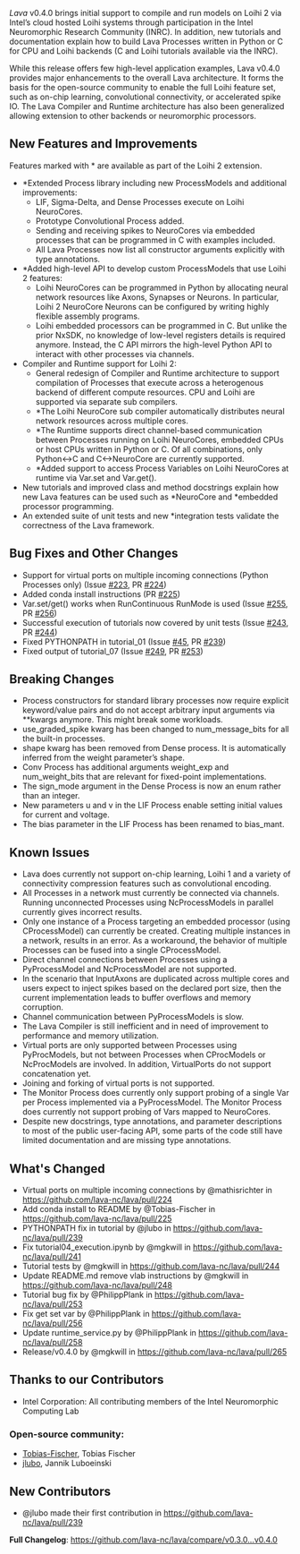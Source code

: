 _Lava_ v0.4.0 brings initial support to compile and run models on Loihi 2 via Intel’s cloud hosted Loihi systems through participation in the Intel Neuromorphic Research Community (INRC). In addition, new tutorials and documentation explain how to build Lava Processes written in Python or C for CPU and Loihi backends (C and Loihi tutorials available via the INRC). 

While this release offers few high-level application examples, Lava v0.4.0 provides major enhancements to the overall Lava architecture. It forms the basis for the open-source community to enable the full Loihi feature set, such as on-chip learning, convolutional connectivity, or accelerated spike IO. The Lava Compiler and Runtime architecture has also been generalized allowing extension to other backends or neuromorphic processors. 

## New Features and Improvements
Features marked with * are available as part of the Loihi 2 extension.
- *Extended Process library including new ProcessModels and additional improvements:
  - LIF, Sigma-Delta, and Dense Processes execute on Loihi NeuroCores.
  - Prototype Convolutional Process added.
  - Sending and receiving spikes to NeuroCores via embedded processes that can be programmed in C with examples included. 
  - All Lava Processes now list all constructor arguments explicitly with type annotations. 
- *Added high-level API to develop custom ProcessModels that use Loihi 2 features:
  - Loihi NeuroCores can be programmed in Python by allocating neural network resources like Axons, Synapses or Neurons. In particular, Loihi 2 NeuroCore Neurons can be configured by writing highly flexible assembly programs.
  - Loihi embedded processors can be programmed in C. But unlike the prior NxSDK, no knowledge of low-level registers details is required anymore. Instead, the C API mirrors the high-level Python API to interact with other processes via channels.
- Compiler and Runtime support for Loihi 2:
  - General redesign of Compiler and Runtime architecture to support compilation of Processes that execute across a heterogenous backend of different compute resources. CPU and Loihi are supported via separate sub compilers.
  - *The Loihi NeuroCore sub compiler automatically distributes neural network resources across multiple cores.
  - *The Runtime supports direct channel-based communication between Processes running on Loihi NeuroCores, embedded CPUs or host CPUs written in Python or C. Of all combinations, only Python<->C and C<->NeuroCore are currently supported.
  - *Added support to access Process Variables on Loihi NeuroCores at runtime via Var.set and Var.get().
- New tutorials and improved class and method docstrings explain how new Lava features can be used such as *NeuroCore and *embedded processor programming.
- An extended suite of unit tests and new *integration tests validate the correctness of the Lava framework.


## Bug Fixes and Other Changes

- Support for virtual ports on multiple incoming connections (Python Processes only) (Issue [#223](https://github.com/lava-nc/lava/issues/223), PR [#224](https://github.com/lava-nc/lava/pull/224))
- Added conda install instructions (PR [#225](https://github.com/lava-nc/lava/pull/225))
- Var.set/get() works when RunContinuous RunMode is used (Issue [#255](https://github.com/lava-nc/lava/issues/255), PR [#256](https://github.com/lava-nc/lava/pull/256)) 
- Successful execution of tutorials now covered by unit tests (Issue [#243](https://github.com/lava-nc/lava/issues/243), PR [#244](https://github.com/lava-nc/lava/pull/244))
- Fixed PYTHONPATH in tutorial_01 (Issue [#45](https://github.com/lava-nc/lava/issues/45), PR [#239](https://github.com/lava-nc/lava/pull/239))
- Fixed output of tutorial_07 (Issue [#249](https://github.com/lava-nc/lava/issues/249), PR [#253](https://github.com/lava-nc/lava/pull/253))

## Breaking Changes

- Process constructors for standard library processes now require explicit keyword/value pairs and do not accept arbitrary input arguments via **kwargs anymore. This might break some workloads.
- use_graded_spike kwarg has been changed to num_message_bits for all the built-in processes.
- shape kwarg has been removed from Dense process. It is automatically inferred from the weight parameter’s shape.
- Conv Process has additional arguments weight_exp and num_weight_bits that are relevant for fixed-point implementations.
- The sign_mode argument in the Dense Process is now an enum rather than an integer.
- New parameters u and v in the LIF Process enable setting initial values for current and voltage.
- The bias parameter in the LIF Process has been renamed to bias_mant.


## Known Issues

- Lava does currently not support on-chip learning, Loihi 1 and a variety of connectivity compression features such as convolutional encoding.
- All Processes in a network must currently be connected via channels. Running unconnected Processes using NcProcessModels in parallel currently gives incorrect results.
- Only one instance of a Process targeting an embedded processor (using CProcessModel) can currently be created. Creating multiple instances in a network, results in an error. As a workaround, the behavior of multiple Processes can be fused into a single CProcessModel.
- Direct channel connections between Processes using a PyProcessModel and NcProcessModel are not supported.
- In the scenario that InputAxons are duplicated across multiple cores and users expect to inject spikes based on the declared port size, then the current implementation leads to buffer overflows and memory corruption.
- Channel communication between PyProcessModels is slow.
- The Lava Compiler is still inefficient and in need of improvement to performance and memory utilization.
- Virtual ports are only supported between Processes using PyProcModels, but not between Processes when CProcModels or NcProcModels are involved. In addition, VirtualPorts do not support concatenation yet.
- Joining and forking of virtual ports is not supported.
- The Monitor Process does currently only support probing of a single Var per Process implemented via a PyProcessModel. The Monitor Process does currently not support probing of Vars mapped to NeuroCores.
- Despite new docstrings, type annotations, and parameter descriptions to most of the public user-facing API, some parts of the code still have limited documentation and are missing type annotations.


## What's Changed
* Virtual ports on multiple incoming connections by @mathisrichter in https://github.com/lava-nc/lava/pull/224
* Add conda install to README by @Tobias-Fischer in https://github.com/lava-nc/lava/pull/225
* PYTHONPATH fix in tutorial by @jlubo in https://github.com/lava-nc/lava/pull/239
* Fix tutorial04_execution.ipynb by @mgkwill in https://github.com/lava-nc/lava/pull/241
* Tutorial tests by @mgkwill in https://github.com/lava-nc/lava/pull/244
* Update README.md remove vlab instructions by @mgkwill in https://github.com/lava-nc/lava/pull/248
* Tutorial bug fix by @PhilippPlank in https://github.com/lava-nc/lava/pull/253
* Fix get set var by @PhilippPlank in https://github.com/lava-nc/lava/pull/256
* Update runtime_service.py by @PhilippPlank in https://github.com/lava-nc/lava/pull/258
* Release/v0.4.0 by @mgkwill in https://github.com/lava-nc/lava/pull/265

## Thanks to our Contributors

- Intel Corporation: All contributing members of the Intel Neuromorphic Computing Lab

### Open-source community: 
- [Tobias-Fischer](https://github.com/Tobias-Fischer), Tobias Fischer 
- [jlubo](https://github.com/jlubo), Jannik Luboeinski

## New Contributors
* @jlubo made their first contribution in https://github.com/lava-nc/lava/pull/239

**Full Changelog**: https://github.com/lava-nc/lava/compare/v0.3.0...v0.4.0
